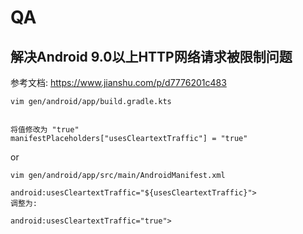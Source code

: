 # QA

## 解决Android 9.0以上HTTP网络请求被限制问题

参考文档: <https://www.jianshu.com/p/d7776201c483>

```text
vim gen/android/app/build.gradle.kts


将值修改为 "true"
manifestPlaceholders["usesCleartextTraffic"] = "true"
```

or

```text
vim gen/android/app/src/main/AndroidManifest.xml

android:usesCleartextTraffic="${usesCleartextTraffic}">
调整为:

android:usesCleartextTraffic="true">
```
